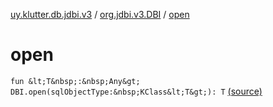 [uy.klutter.db.jdbi.v3](../index.md) / [org.jdbi.v3.DBI](index.md) / [open](.)


# open
`fun &lt;T&nbsp;:&nbsp;Any&gt; DBI.open(sqlObjectType:&nbsp;KClass&lt;T&gt;): T` [(source)](https://github.com/kohesive/klutter/blob/master/db-jdbi-v3-jdk8/src/main/kotlin/uy/klutter/db/jdbi/v3/Extensions.kt#L25)


